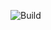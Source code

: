 ![Build](https://github.com/justforfun-click/TextAnalysisTool.NET.Plugins/workflows/Build/badge.svg)
